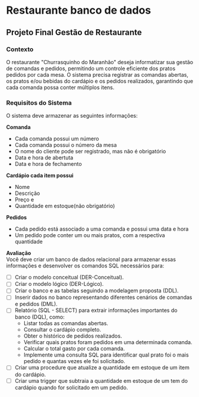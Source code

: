 # Restaurante banco de dados

## Projeto Final Gestão de Restaurante  
### Contexto    
O restaurante "Churrasquinho do Maranhão" deseja informatizar sua gestão de comandas e pedidos, permitindo um controle eficiente dos pratos pedidos por cada mesa.
O sistema precisa registrar as comandas abertas, os pratos e/ou bebidas do cardápio e os pedidos realizados, garantindo que cada comanda possa conter múltiplos itens.  
  
### Requisitos do Sistema  
O sistema deve armazenar as seguintes informações:  
  
**Comanda**  
- Cada comanda possui um número  
- Cada comanda possui o número da mesa  
- O nome do cliente pode ser registrado, mas não é obrigatório  
- Data e hora de abertuta  
- Data e hora de fechamento  
  
**Cardápio cada item possui**  
- Nome
- Descrição
- Preço e 
- Quantidade em estoque(não obrigatório)  
  
**Pedidos**  
- Cada pedido está associado a uma comanda e possui uma data e hora  
- Um pedido pode conter um ou mais pratos, com a respectiva quantidade  
  
**Avaliação**  
Você deve criar um banco de dados relacional para armazenar essas informações e desenvolver os comandos SQL necessários para:  
- [ ] Criar o modelo conceitual (DER-Conceitual).  
- [ ] Criar o modelo lógico (DER-Lógico).  
- [ ] Criar o banco e as tabelas seguindo a modelagem proposta (DDL).  
- [ ] Inserir dados no banco representando diferentes cenários de comandas e pedidos (DML).    
- [ ] Relatório (SQL - SELECT) para extrair informações importantes do banco (DQL), como:  
	- Listar todas as comandas abertas.  
	- Consultar o cardápio completo.  
	- Obter o histórico de pedidos realizados.  
	- Verificar quais pratos foram pedidos em uma determinada comanda.  
	- Calcular o total gasto por cada comanda.  
	- Implemente uma consulta SQL para identificar qual prato foi o mais pedido e quantas vezes ele foi solicitado.  
- [ ] Criar uma procedure que atualize a quantidade em estoque de um item do cardápio.  
- [ ] Criar uma trigger que subtraia a quantidade em estoque de um tem do cardápio quando for solicitado em um pedido.
